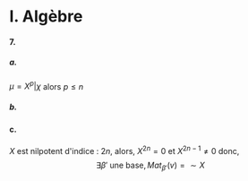 # I. Algèbre
#### 7.
##### a.
$\mu=X^{p} | \chi$ alors $p\leq n$
##### b.

#### c.
$X$ est nilpotent d'indice : $2n$, alors, $X^{2n} = 0$ et $X^{2n-1} \neq 0$ donc, 
$$\exists \beta' \text{ une base}, Mat_{\beta'}(v) =  \sim X$$
